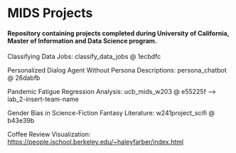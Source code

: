 # MIDS Projects

#### Repository containing projects completed during University of California, Master of Information and Data Science program.

Classifying Data Jobs: classify_data_jobs @ 1ecbdfc

Personalized Dialog Agent Without Persona Descriptions: persona_chatbot @ 26dabfb

Pandemic Fatigue Regression Analysis: ucb_mids_w203 @ e55225f --> lab_2-insert-team-name

Gender Bias in Science-Fiction Fantasy Literature: w241project_scifi @ b43e39b

Coffee Review Visualization: https://people.ischool.berkeley.edu/~haleyfarber/index.html
